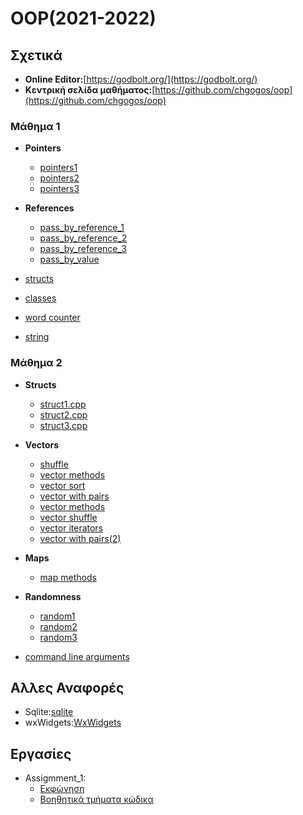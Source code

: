# OOP(2021-2022)

## Σχετικά

* **Online Editor:**[https://godbolt.org/](https://godbolt.org/)
* **Κεντρική σελίδα μαθήματος:**[https://github.com/chgogos/oop](https://github.com/chgogos/oop)

### Μάθημα 1

* **Pointers**
  * [pointers1](Lesson_1/Pointers/pointers1.cpp)
  * [pointers2](Lesson_1/Pointers/pointers2.cpp)
  * [pointers3](Lesson_1/Pointers/pointers3.cpp)
  
* **References**
  * [pass_by_reference_1](Lesson_1/References/pass_by_reference1.cpp)
  * [pass_by_reference_2](Lesson_1/References/pass_by_reference2.cpp)
  * [pass_by_reference_3](Lesson_1/References/pass_by_reference3.cpp)
  * [pass_by_value](Lesson_1/References/pass_by_value1.cpp)
   
* [structs](Lesson_1/Structs) 
* [classes](Lesson_1/Classes)
* [word counter](Lesson_1/Word_Counter/word_counter.cpp)
* [string](Lesson_1/string.cpp)

### Μάθημα 2

* **Structs**
    * [struct1.cpp](Lesson_2/Structs/struct1.cpp)
    * [struct2.cpp](Lesson_2/Structs/struct2.cpp)
    * [struct3.cpp](Lesson_2/Structs/struct3.cpp)
  
* **Vectors**
  * [shuffle](Lesson_2/Vectors/vector1.cpp)
  * [vector methods](Lesson_2/Vectors/vector2.cpp)
  * [vector sort](Lesson_2/Vectors/vector3.cpp)
  * [vector with pairs](Lesson_2/Vectors/vector4.cpp)
  * [vector methods](Lesson_2/Vectors/vector5.cpp)
  * [vector shuffle](Lesson_2/Vectors/vector6.cpp)
  * [vector iterators](Lesson_2/Vectors/vector7.cpp)
  * [vector with pairs(2)](Lesson_2/Vectors/vector8.cpp)
  
* **Maps**
  * [map methods](Lesson_2/map1.cpp)
  
* **Randomness**
  * [random1](Lesson_2/Random/random1.cpp)
  * [random2](Lesson_2/Random/random2.cpp)
  * [random3](Lesson_2/Random/random3.cpp)

* [command line arguments](Lesson_2/command_line_arguments.cpp)

## Αλλες Αναφορές

* Sqlite:[sqlite](https://github.com/vasnastos/OOP/tree/main/Sqlite)
* wxWidgets:[WxWidgets](WxWidgets/) 

## Εργασίες
  * Assigmment_1:
    * [Εκφώνηση](https://github.com/chgogos/oop/blob/master/2021f_project1/2021f_oop_prj1.pdf)
    * [Βοηθητικά τμήματα κώδικα](Assignment_1)
